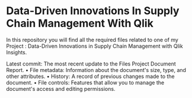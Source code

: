 # Data-Driven Innovations In Supply Chain Management With Qlik
In this repository you will find all the required files related to one of my Project : Data-Driven Innovations in Supply Chain Management with Qlik Insights.

Latest commit: The most recent update to the Files Project Document Report.
• File metadata: Information about the document's size, type, and other attributes.
• History: A record of previous changes made to the document.
• File controls: Features that allow you to manage the document's access and editing permissions.
